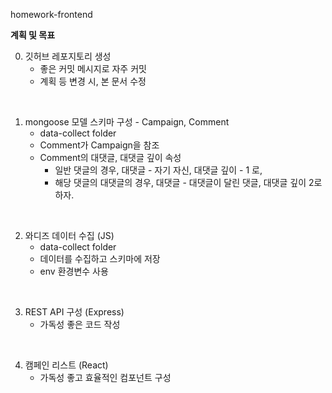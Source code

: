 homework-frontend


**계획 및 목표**


0. 깃허브 레포지토리 생성
    * 좋은 커밋 메시지로 자주 커밋
    * 계획 등 변경 시, 본 문서 수정

<br>

1. mongoose 모델 스키마 구성 - Campaign, Comment
    * data-collect folder
    * Comment가 Campaign을 참조
    * Comment의 대댓글, 대댓글 깊이 속성
        * 일반 댓글의 경우, 대댓글 - 자기 자신, 대댓글 깊이 - 1 로,
        * 해당 댓글의 대댓글의 경우, 대댓글 - 대댓글이 달린 댓글, 대댓글 깊이 2로 하자.

<br>

2. 와디즈 데이터 수집 (JS)
    * data-collect folder
    * 데이터를 수집하고 스키마에 저장
    * env 환경변수 사용

<br>

3. REST API 구성 (Express)
    * 가독성 좋은 코드 작성

<br>

4. 캠페인 리스트 (React)
    * 가독성 좋고 효율적인 컴포넌트 구성
